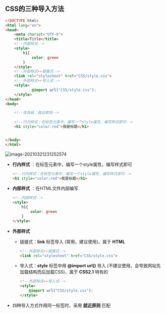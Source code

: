 ## CSS的三种导入方法

```html
<!DOCTYPE html>
<html lang="en">
<head>
    <meta charset="UTF-8">
    <title>Title</title>
    <!--内部样式-->
	<style>
		h1{
			color: green
		}
	</style>
    <!--外部样式--链接式-->
    <link rel="stylesheet" href="CSS/style.css">
    <!--外部样式--导入式-->
    <style>
            @import url("CSS/style.css");
    </style>
</head>
<body>

    <!--优先级：就近原则-->
    
	<!--行内样式：在标签元素中，编写一个style属性，编写样式即可-->
    <h1 style="color:red">我是标题</h1>


</body>
</html>
```

![image-20210321231252574](https://i.loli.net/2021/03/21/l6AdS4GRxBeQvMX.png) 

- **行内样式** ：在标签元素中，编写一个style属性，编写样式即可

    ```html
    <!--行内样式：在标签元素中，编写一个style属性，编写样式即可-->
    <h1 style="color:red">我是标题</h1>
    ```

- **内部样式** ：在HTML文件内部编写

    ```html
    <!--内部样式-->
    <style>
        h1{
            color: green
        }
    </style>
    ```

    

- **外部样式** 

    - 链接式：**link** 标签导入   (常用，建议使用)，属于 **HTML** 

        ```html
        <!--外部样式--链接式-->
        <link rel="stylesheet" href="CSS/style.css">
        ```

    - 导入式：**style** 标签中用 **@import url()** 导入   (不建议使用，会导致网站先加载结构而后加载CSS)，属于 **CSS2.1** 特有的

        ```html
        <!--外部样式--导入式-->
        <style>
            @import url("CSS/style.css");
        </style>
        ```

- 四种导入方式作用同一标签时，采用 **就近原则** 匹配

